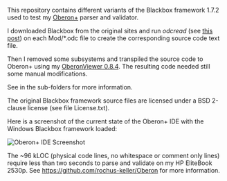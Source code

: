 This repository contains different variants of the Blackbox framework 1.7.2 used to test my [Oberon+](https://github.com/rochus-keller/Oberon/blob/master/documentation/The_Programming_Language_Oberon%2B.adoc) parser and validator.

I downloaded Blackbox from the original sites and run *odcread* (see [this post](https://community.blackboxframework.org/viewtopic.php?f=32&t=272&p=1760&hilit=odcread#p1760)) on each Mod/*.odc file to create the corresponding source code text file.

Then I removed some subsystems and transpiled the source code to Oberon+ using my [OberonViewer 0.8.4](https://github.com/rochus-keller/Oberon#code-browser-features). The resulting code needed still some manual modifications.

See in the sub-folders for more information.

The original Blackbox framework source files are licensed under a BSD 2-clause license (see file License.txt).

Here is a screenshot of the current state of the Oberon+ IDE with the Windows Blackbox framework loaded:

![Oberon+ IDE Screenshot](http://software.rochus-keller.info/screenshot_obx_ide_0.1.png)

The ~96 kLOC (physical code lines, no whitespace or comment only lines) require less than two seconds to parse and validate on my HP EliteBook 2530p. See https://github.com/rochus-keller/Oberon for more information.
